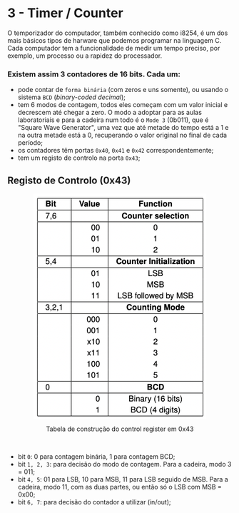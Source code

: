 # 3 - Timer / Counter

O temporizador do computador, também conhecido como i8254, é um dos mais básicos tipos de harware que podemos programar na linguagem C. <br>
Cada computador tem a funcionalidade de medir um tempo preciso, por exemplo, um processo ou a rapidez do processador. <br>

### Existem assim 3 contadores de 16 bits. Cada um:

- pode contar de `forma binária` (com zeros e uns somente), ou usando o sistema `BCD` (*binary-coded decimal*);
- tem 6 modos de contagem, todos eles começam com um valor inicial e decrescem até chegar a zero. O modo a adoptar para as aulas laboratoriais e para a cadeira num todo é o `Mode 3` (0b011), que é "Square Wave Generator", uma vez que até metade do tempo está a 1 e na outra metade está a 0, recuperando o valor original no final de cada período;
- os contadores têm portas `0x40`, `0x41` e `0x42` correspondentemente;
- tem um registo de controlo na porta `0x43`;

## Registo de Controlo (0x43)

<p align = "center" >
<img    align = "center"
        src = "..//Images//ControlWord.png"
        alt = "memory parts"
        title = "memory parts"
/> </p>
<p align = "center">Tabela de construção do control register em 0x43</p>
<br>

- bit `0`: 0 para contagem binária, 1 para contagem BCD;
- bit `1, 2, 3`: para decisão do modo de contagem. Para a cadeira, modo 3 = 011;
- bit `4, 5`: 01 para LSB, 10 para MSB, 11 para LSB seguido de MSB. Para a cadeira, modo 11, com as duas partes, ou então só o LSB com MSB = 0x00;
- bit `6, 7`: para decisão do contador a utilizar (in/out);